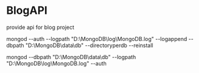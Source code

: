 # BlogAPI
provide api for blog project 


mongod --auth --logpath "D:\MongoDB\log\MongoDB.log" --logappend --dbpath "D:\MongoDB\data\db" --directoryperdb --reinstall

mongod --dbpath "D:\MongoDB\data\db" --logpath "D:\MongoDB\log\MongoDB.log" --auth